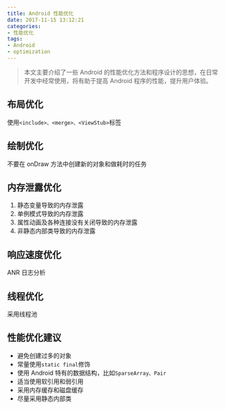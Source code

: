 ```yaml
---
title: Android 性能优化
date: 2017-11-15 13:12:21
categories:
- 性能优化
tags:
- Android
- optimization
---
```

> 本文主要介绍了一些 Android 的性能优化方法和程序设计的思想，在日常开发中经常使用，将有助于提高 Android 程序的性能，提升用户体验。

<!--more-->

## 布局优化

使用`<include>、<merge>、<ViewStub>`标签

## 绘制优化

不要在 onDraw 方法中创建新的对象和做耗时的任务


## 内存泄露优化

1. 静态变量导致的内存泄露
2. 单例模式导致的内存泄露
3. 属性动画及各种连接没有关闭导致的内存泄露
4. 非静态内部类导致的内存泄露


## 响应速度优化

ANR 日志分析

## 线程优化

采用线程池



## 性能优化建议

* 避免创建过多的对象
* 常量使用`static final`修饰
* 使用 Android 特有的数据结构，比如`SparseArray、Pair`
* 适当使用软引用和弱引用
* 采用内存缓存和磁盘缓存
* 尽量采用静态内部类